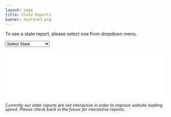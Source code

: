 ```yaml
---
layout: page
title: State Reports
banner: duotone3.png
---
```

To see a state report, please select one from dropdown menu. 

<form name="change">
<SELECT NAME="options" ONCHANGE="document.getElementById('youriframe').src = this.options[this.selectedIndex].value">
    <option value="0">Select State</option>
    <option value="/forecasts/US">United States</option>
    <option value="/forecasts/AL">Alabama</option>
    <option value="/forecasts/AK">Alaska</option>
    <option value="/forecasts/AZ">Arizona</option>
    <option value="/forecasts/AR">Arkansas</option>
    <option value="/forecasts/CA">California</option>
    <option value="/forecasts/CO">Colorado</option>
    <option value="/forecasts/CT">Connecticut</option>
    <option value="/forecasts/DE">Delaware</option>
    <option value="/forecasts/DC">District of Columbia</option>
    <option value="/forecasts/FL">Florida</option>
    <option value="/forecasts/GA">Georgia</option>
    <option value="/forecasts/HI">Hawaii</option>
    <option value="/forecasts/ID">Idaho</option>
    <option value="/forecasts/IL">Illinois</option>
    <option value="/forecasts/IN">Indiana</option>
    <option value="/forecasts/IA">Iowa</option>
    <option value="/forecasts/KS">Kansas</option>
    <option value="/forecasts/KY">Kentucky</option>
    <option value="/forecasts/LA">Louisiana</option>
    <option value="/forecasts/ME">Maine</option>
    <option value="/forecasts/MD">Maryland</option>
    <option value="/forecasts/MA">Massachusetts</option>
    <option value="/forecasts/MI">Michigan</option>
    <option value="/forecasts/MN">Minnesota</option>
    <option value="/forecasts/MS">Mississippi</option>
    <option value="/forecasts/MO">Missouri</option>
    <option value="/forecasts/MT">Montana</option>
    <option value="/forecasts/NE">Nebraska</option>
    <option value="/forecasts/NV">Nevada</option>
    <option value="/forecasts/NH">New Hampshire</option>
    <option value="/forecasts/NJ">New Jersey</option>
    <option value="/forecasts/NM">New Mexico</option>
    <option value="/forecasts/NY">New York</option>
    <option value="/forecasts/NC">North Carolina</option>
    <option value="/forecasts/ND">North Dakota</option>
    <option value="/forecasts/OH">Ohio</option>
    <option value="/forecasts/OK">Oklahoma</option>
    <option value="/forecasts/OR">Oregon</option>
    <option value="/forecasts/PA">Pennsylvania</option>
    <option value="/forecasts/RI">Rhode Island</option>
    <option value="/forecasts/SC">South Carolina</option>
    <option value="/forecasts/SD">South Dakota</option>
    <option value="/forecasts/TN">Tennessee</option>
    <option value="/forecasts/TX">Texas</option>
    <option value="/forecasts/UT">Utah</option>
    <option value="/forecasts/VT">Vermont</option>
    <option value="/forecasts/VA">Virginia</option>
    <option value="/forecasts/WA">Washington</option>
    <option value="/forecasts/WV">West Virginia</option>
    <option value="/forecasts/WI">Wisconsin</option>
    <option value="/forecasts/WY">Wyoming</option>
</select>
</form>
<div>
    <iframe 
    src="/forecasts/US"
    id="youriframe"
    style="margin:0; width:100%; height:150px; border:none; overflow:hidden;" scrolling="no" 
    onload="AdjustIframeHeightOnLoad()"></iframe>
</div>


<p><span style="text-align:center; font-size:0.8rem; font-style: italic; line-height: 1;">Currently our state reports are not interactive in order to improve website loading speed. Please check back in the future for interactive reports.</span></p>